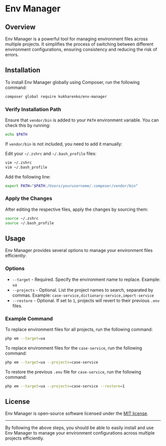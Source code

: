 # Env Manager

## Overview

Env Manager is a powerful tool for managing environment files across multiple projects. It simplifies the process of switching between different environment configurations, ensuring consistency and reducing the risk of errors.

## Installation

To install Env Manager globally using Composer, run the following command:

```bash
composer global require kukharenko/env-manager
```

### Verify Installation Path

Ensure that `vendor/bin` is added to your `PATH` environment variable. You can check this by running:

```bash
echo $PATH
```

If `vendor/bin` is not included, you need to add it manually:


Edit your `~/.zshrc` and `~/.bash_profile` files:

```bash
vim ~/.zshrc
vim ~/.bash_profile
```

Add the following line:

```bash
export PATH="$PATH:/Users/yourusername/.composer/vendor/bin"
```

### Apply the Changes

After editing the respective files, apply the changes by sourcing them:

```bash
source ~/.zshrc
source ~/.bash_profile
```

## Usage

Env Manager provides several options to manage your environment files efficiently:

### Options

- `--target` - Required. Specify the environment name to replace. Example: `ua`
- `--projects` - Optional. List the project names to search, separated by commas. Example: `case-service,dictionary-service,import-service`
- `--restore` - Optional. If set to `1`, projects will revert to their previous `.env` files.

### Example Command

To replace environment files for all projects, run the following command:

```bash
php em --target=ua
```

To replace environment files for the `case-service`, run the following command:

```bash
php em --target=ua --projects=case-service
```

To restore the previous `.env` file for `case-service`, run the following command:

```bash
php em --target=ua --projects=case-service --restore=1
```

## License

Env Manager is open-source software licensed under the [MIT license](LICENSE).

---

By following the above steps, you should be able to easily install and use Env Manager to manage your environment configurations across multiple projects efficiently.
